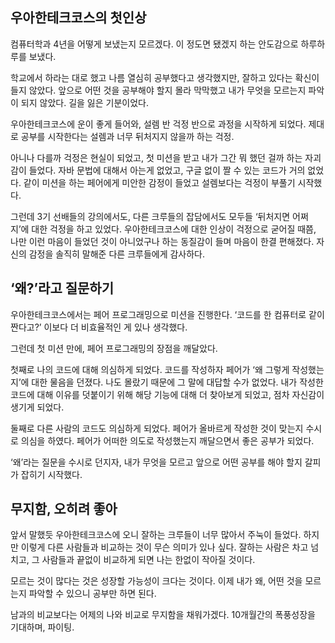 ## 우아한테크코스의 첫인상
컴퓨터학과 4년을 어떻게 보냈는지 모르겠다. 이 정도면 됐겠지 하는 안도감으로 하루하루를 보냈다. 

학교에서 하라는 대로 했고 나름 열심히 공부했다고 생각했지만, 잘하고 있다는 확신이 들지 않았다. 
앞으로 어떤 것을 공부해야 할지 몰라 막막했고 내가 무엇을 모르는지 파악이 되지 않았다. 길을 잃은 기분이었다.

우아한테크코스에 운이 좋게 들어와, 설렘 반 걱정 반으로 과정을 시작하게 되었다. 
제대로 공부를 시작한다는 설렘과 너무 뒤처지지 않을까 하는 걱정. 

아니나 다를까 걱정은 현실이 되었고, 첫 미션을 받고 내가 그간 뭐 했던 걸까 하는 자괴감이 들었다. 
자바 문법에 대해서 아는게 없었고, 구글 없이 짤 수 있는 코드가 거의 없었다.
같이 미션을 하는 페어에게 미안한 감정이 들었고 설렘보다는 걱정이 부풀기 시작했다. 

그런데 3기 선배들의 강의에서도, 다른 크루들의 잡담에서도 모두들 ‘뒤처지면 어쩌지’에 대한 걱정을 하고 있었다. 
우아한테크코스에 대한 인상이 걱정으로 굳어질 때쯤, 나만 이런 마음이 들었던 것이 아니었구나 하는 동질감이 들며 마음이 한결 편해졌다. 
자신의 감정을 솔직히 말해준 다른 크루들에게 감사하다.

## ‘왜?’라고 질문하기
우아한테크코스에서는 페어 프로그래밍으로 미션을 진행한다. ‘코드를 한 컴퓨터로 같이 짠다고?’ 이보다 더 비효율적인 게 있나 생각했다.

그런데 첫 미션 만에, 페어 프로그래밍의 장점을 깨달았다. 

첫째로 나의 코드에 대해 의심하게 되었다. 코드를 작성하자 페어가 ‘왜 그렇게 작성했는지’에 대한 물음을 던졌다. 
나도 몰랐기 때문에 그 말에 대답할 수가 없었다. 
내가 작성한 코드에 대해 이유를 덧붙이기 위해 해당 기능에 대해 더 찾아보게 되었고, 점차 자신감이 생기게 되었다.

둘째로 다른 사람의 코드도 의심하게 되었다. 페어가 올바르게 작성한 것이 맞는지 수시로 의심을 하였다. 
페어가 어떠한 의도로 작성했는지 깨달으면서 좋은 공부가 되었다.

‘왜’라는 질문을 수시로 던지자, 내가 무엇을 모르고 앞으로 어떤 공부를 해야 할지 갈피가 잡히기 시작했다.

## 무지함, 오히려 좋아
앞서 말했듯 우아한테크코스에 오니 잘하는 크루들이 너무 많아서 주눅이 들었다. 하지만 이렇게 다른 사람들과 비교하는 것이 무슨 의미가 있나 싶다. 
잘하는 사람은 차고 넘치고, 그 사람들과 끝없이 비교하게 되면 나는 한없이 작아질 것이다.

모르는 것이 많다는 것은 성장할 가능성이 크다는 것이다. 이제 내가 왜, 어떤 것을 모르는지 파악할 수 있으니 공부만 하면 된다.
 
남과의 비교보다는 어제의 나와 비교로 무지함을 채워가겠다. 10개월간의 폭풍성장을 기대하며, 파이팅.

